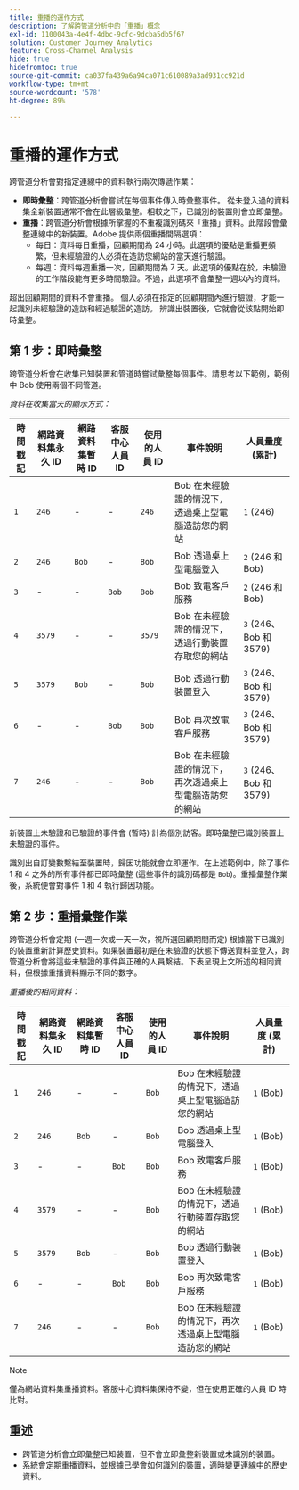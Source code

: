 ```yaml
---
title: 重播的運作方式
description: 了解跨管道分析中的「重播」概念
exl-id: 1100043a-4e4f-4dbc-9cfc-9dcba5db5f67
solution: Customer Journey Analytics
feature: Cross-Channel Analysis
hide: true
hidefromtoc: true
source-git-commit: ca037fa439a6a94ca071c610089a3ad931cc921d
workflow-type: tm+mt
source-wordcount: '578'
ht-degree: 89%

---
```


# 重播的運作方式

跨管道分析會對指定連線中的資料執行兩次傳遞作業：

* **即時彙整**：跨管道分析會嘗試在每個事件傳入時彙整事件。 從未登入過的資料集全新裝置通常不會在此層級彙整。相較之下，已識別的裝置則會立即彙整。
* **重播**：跨管道分析會根據所掌握的不重複識別碼來「重播」資料。此階段會彙整連線中的新裝置。Adobe 提供兩個重播間隔選項：
   * 每日：資料每日重播，回顧期間為 24 小時。此選項的優點是重播更頻繁，但未經驗證的人必須在造訪您網站的當天進行驗證。
   * 每週：資料每週重播一次，回顧期間為 7 天。此選項的優點在於，未驗證的工作階段能有更多時間驗證。不過，此選項不會彙整一週以內的資料。

超出回顧期間的資料不會重播。 個人必須在指定的回顧期間內進行驗證，才能一起識別未經驗證的造訪和經過驗證的造訪。 辨識出裝置後，它就會從該點開始即時彙整。

## 第 1 步：即時彙整

跨管道分析會在收集已知裝置和管道時嘗試彙整每個事件。請思考以下範例，範例中 Bob 使用兩個不同管道。

*資料在收集當天的顯示方式：*

| 時間戳記 | 網路資料集永久 ID | 網路資料集暫時 ID | 客服中心人員 ID | 使用的人員 ID | 事件說明 | 人員量度 (累計) |
| --- | --- | --- | --- | --- | --- | --- |
| `1` | `246` | - | - | `246` | Bob 在未經驗證的情況下，透過桌上型電腦造訪您的網站 | `1` (246) |
| `2` | `246` | `Bob` | - | `Bob` | Bob 透過桌上型電腦登入 | `2` (246 和 Bob) |
| `3` | - | - | `Bob` | `Bob` | Bob 致電客戶服務 | `2` (246 和 Bob) |
| `4` | `3579` | - | - | `3579` | Bob 在未經驗證的情況下，透過行動裝置存取您的網站 | `3` (246、Bob 和 3579) |
| `5` | `3579` | `Bob` | - | `Bob` | Bob 透過行動裝置登入 | `3` (246、Bob 和 3579) |
| `6` | - | - | `Bob` | `Bob` | Bob 再次致電客戶服務 | `3` (246、Bob 和 3579) |
| `7` | `246` | - | - | `Bob` | Bob 在未經驗證的情況下，再次透過桌上型電腦造訪您的網站 | `3` (246、Bob 和 3579) |

新裝置上未驗證和已驗證的事件會 (暫時) 計為個別訪客。即時彙整已識別裝置上未驗證的事件。

識別出自訂變數繫結至裝置時，歸因功能就會立即運作。在上述範例中，除了事件 1 和 4 之外的所有事件都已即時彙整 (這些事件的識別碼都是 `Bob`)。重播彙整作業後，系統便會對事件 1 和 4 執行歸因功能。

## 第 2 步：重播彙整作業

跨管道分析會定期 (一週一次或一天一次，視所選回顧期間而定) 根據當下已識別的裝置重新計算歷史資料。如果裝置最初是在未驗證的狀態下傳送資料並登入，跨管道分析會將這些未驗證的事件與正確的人員繫結。下表呈現上文所述的相同資料，但根據重播資料顯示不同的數字。

*重播後的相同資料：*

| 時間戳記 | 網路資料集永久 ID | 網路資料集暫時 ID | 客服中心人員 ID | 使用的人員 ID | 事件說明 | 人員量度 (累計) |
| --- | --- | --- | --- | --- | --- | --- |
| `1` | `246` | - | - | `Bob` | Bob 在未經驗證的情況下，透過桌上型電腦造訪您的網站 | `1` (Bob) |
| `2` | `246` | `Bob` | - | `Bob` | Bob 透過桌上型電腦登入 | `1` (Bob) |
| `3` | - | - | `Bob` | `Bob` | Bob 致電客戶服務 | `1` (Bob) |
| `4` | `3579` | - | - | `Bob` | Bob 在未經驗證的情況下，透過行動裝置存取您的網站 | `1` (Bob) |
| `5` | `3579` | `Bob` | - | `Bob` | Bob 透過行動裝置登入 | `1` (Bob) |
| `6` | - | - | `Bob` | `Bob` | Bob 再次致電客戶服務 | `1` (Bob) |
| `7` | `246` | - | - | `Bob` | Bob 在未經驗證的情況下，再次透過桌上型電腦造訪您的網站 | `1` (Bob) |

>[!NOTE]
>
>僅為網站資料集重播資料。客服中心資料集保持不變，但在使用正確的人員 ID 時比對。

## 重述

* 跨管道分析會立即彙整已知裝置，但不會立即彙整新裝置或未識別的裝置。
* 系統會定期重播資料，並根據已學會如何識別的裝置，適時變更連線中的歷史資料。
